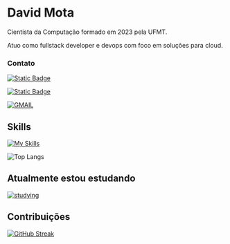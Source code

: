 # David Mota

Cientista da Computação formado em 2023 pela UFMT.

Atuo como fullstack developer e devops com foco em soluções para cloud.

### Contato

[![Static Badge](https://img.shields.io/badge/github-181717?style=for-the-badge&logo=github&logoColor=fff&link=https://github.com/atomdivad)](https://github.com/atomdivad)

[![Static Badge](https://img.shields.io/badge/linkedin-0A66C2?style=for-the-badge&logo=linkedin&logoColor=fff&link=https://www.linkedin.com/in/david-mota-5811131b6/)](https://www.linkedin.com/in/david-mota-5811131b6/)

[![GMAIL](https://img.shields.io/badge/gmail-EA4335?style=for-the-badge&logo=gmail&logoColor=fff&link=mailto:davidmota@gmail.com)](mailto:davidmota@gmail.com)

## Skills 

[![My Skills](https://skillicons.dev/icons?i=arduino,flutter,dart,aws,ansible,python,fastapi,flask,postgres,mysql,mongodb,docker,discord,javascript,nodejs,java,spring,blender,linux,npm,php,c,cpp,vscode,debian,mint,k8s,bsd&theme=dark&perline=3)](https://skillicons.dev)


![Top Langs](https://github-readme-stats-git-masterrstaa-rickstaa.vercel.app/api/top-langs/?username=atomdivad&layout=compact&bg_color=000&border_color=30A3DC&title_color=E94D5F&text_color=FFF)

## Atualmente estou estudando

[![studying](https://skillicons.dev/icons?i=kotlin,dart,java,spring,rust,golang,aws,azure,gcp,k8s,openshift&theme=dark)](https://skillicons.dev)

## Contribuições

[![GitHub Streak](https://streak-stats.demolab.com/?user=atomdivad&theme=bear&background=000&border=30A3DC&dates=FFF)](https://git.io/streak-stats)
